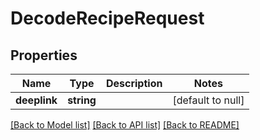 # DecodeRecipeRequest

## Properties
Name | Type | Description | Notes
------------ | ------------- | ------------- | -------------
**deeplink** | **string** |  | [default to null]

[[Back to Model list]](../README.md#documentation-for-models) [[Back to API list]](../README.md#documentation-for-api-endpoints) [[Back to README]](../README.md)


